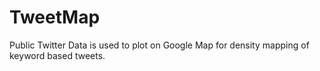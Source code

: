 # TweetMap
Public Twitter Data is used to plot on Google Map for density mapping of keyword based tweets.
